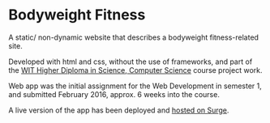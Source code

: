 # Bodyweight Fitness
A static/ non-dynamic website that describes a bodyweight fitness-related site. 

Developed with html and css, without the use of frameworks, and part of the <a href="https://www.wit.ie/courses/school/science/department_of_computing_maths_physics/higher-diploma-in-science-in-computer-science#tab=outline">WIT Higher Diploma in Science, Computer Science</a> course project work.

Web app was the initial assignment for the Web Development in semester 1, and submitted February 2016, approx. 6 weeks into the course.

A live version of the app has been deployed and <a href="http://bwf-static.surge.sh/">hosted on Surge</a>.